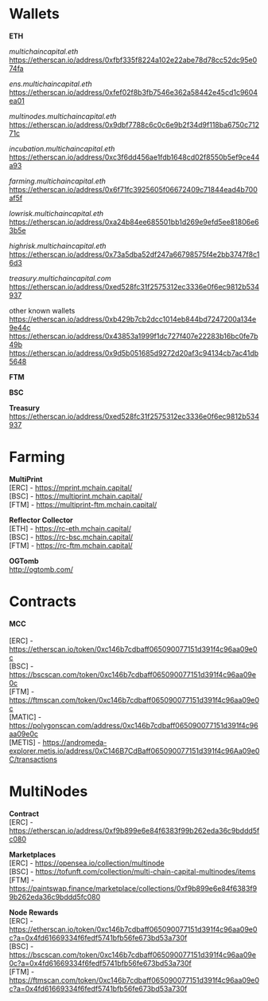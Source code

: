 # Wallets

**ETH**

_multichaincapital.eth_<br>
https://etherscan.io/address/0xfbf335f8224a102e22abe78d78cc52dc95e074fa

_ens.multichaincapital.eth_<br>
https://etherscan.io/address/0xfef02f8b3fb7546e362a58442e45cd1c9604ea01

_multinodes.multichaincapital.eth_<br>
https://etherscan.io/address/0x9dbf7788c6c0c6e9b2f34d9f118ba6750c71271c

_incubation.multichaincapital.eth_<br>
https://etherscan.io/address/0xc3f6dd456ae1fdb1648cd02f8550b5ef9ce44a93

_farming.multichaincapital.eth_<br>
https://etherscan.io/address/0x6f71fc3925605f06672409c71844ead4b700af5f

_lowrisk.multichaincapital.eth_<br>
https://etherscan.io/address/0xa24b84ee685501bb1d269e9efd5ee81806e63b5e

_highrisk.multichaincapital.eth_<br>
https://etherscan.io/address/0x73a5dba52df247a66798575f4e2bb3747f8c16d3

_treasury.multichaincapital.com_<br>
https://etherscan.io/address/0xed528fc31f2575312ec3336e0f6ec9812b534937

other known wallets<br>
https://etherscan.io/address/0xb429b7cb2dcc1014eb844bd7247200a134e9e44c
https://etherscan.io/address/0x43853a1999f1dc727f407e22283b16bc0fe7b49b
https://etherscan.io/address/0x9d5b051685d9272d20af3c94134cb7ac41db5648

**FTM**

**BSC**

**Treasury**<br>
https://etherscan.io/address/0xed528fc31f2575312ec3336e0f6ec9812b534937

# Farming

**MultiPrint**<br>
[ERC] - https://mprint.mchain.capital/<br>
[BSC] - https://multiprint.mchain.capital/<br>
[FTM] - https://multiprint-ftm.mchain.capital/<br>

**Reflector Collector**<br>
[ETH] - https://rc-eth.mchain.capital/<br>
[BSC] - https://rc-bsc.mchain.capital/<br>
[FTM] - https://rc-ftm.mchain.capital/<br>

**OGTomb**<br>
http://ogtomb.com/

# Contracts

**MCC**<br><br>
[ERC] - https://etherscan.io/token/0xc146b7cdbaff065090077151d391f4c96aa09e0c<br>
[BSC] - https://bscscan.com/token/0xc146b7cdbaff065090077151d391f4c96aa09e0c<br>
[FTM] - https://ftmscan.com/token/0xc146b7cdbaff065090077151d391f4c96aa09e0c<br>
[MATIC] - https://polygonscan.com/address/0xc146b7cdbaff065090077151d391f4c96aa09e0c<br>
[METIS] - https://andromeda-explorer.metis.io/address/0xC146B7CdBaff065090077151d391f4c96Aa09e0C/transactions<br>

# MultiNodes

**Contract**<br>
[ERC] - https://etherscan.io/address/0xf9b899e6e84f6383f99b262eda36c9bddd5fc080

**Marketplaces**<br>
[ERC] - https://opensea.io/collection/multinode<br>
[BSC] - https://tofunft.com/collection/multi-chain-capital-multinodes/items<br>
[FTM] - https://paintswap.finance/marketplace/collections/0xf9b899e6e84f6383f99b262eda36c9bddd5fc080<br>

**Node Rewards**<br>
[ERC] - https://etherscan.io/token/0xc146b7cdbaff065090077151d391f4c96aa09e0c?a=0x4fd61669334f6fedf5741bfb56fe673bd53a730f<br>
[BSC] - https://bscscan.com/token/0xc146b7cdbaff065090077151d391f4c96aa09e0c?a=0x4fd61669334f6fedf5741bfb56fe673bd53a730f<br>
[FTM] - https://ftmscan.com/token/0xc146b7cdbaff065090077151d391f4c96aa09e0c?a=0x4fd61669334f6fedf5741bfb56fe673bd53a730f<br>
